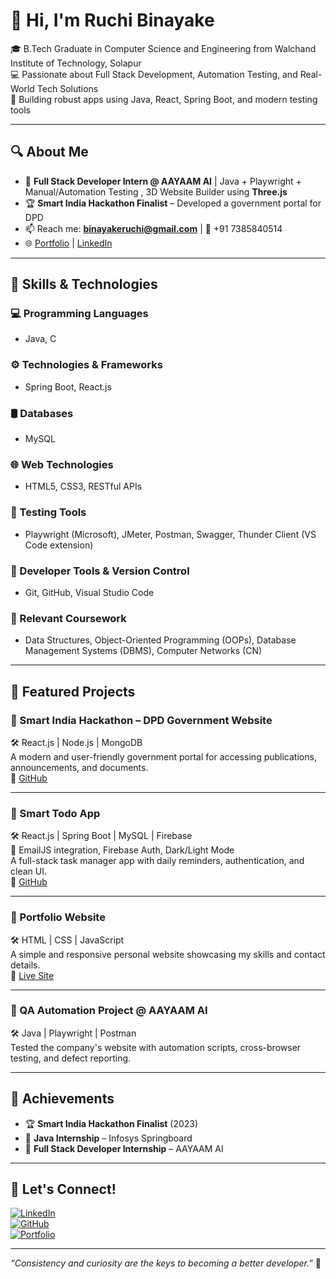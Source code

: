 # 👋 Hi, I'm Ruchi Binayake

🎓 B.Tech Graduate in Computer Science and Engineering from Walchand Institute of Technology, Solapur  
💻 Passionate about Full Stack Development, Automation Testing, and Real-World Tech Solutions  
🚀 Building robust apps using Java, React, Spring Boot, and modern testing tools

---

## 🔍 About Me

- 💼 **Full Stack Developer Intern @ AAYAAM AI** | Java + Playwright + Manual/Automation Testing , 3D Website Builder using **Three.js**
- 🏆 **Smart India Hackathon Finalist** – Developed a government portal for DPD
- 📫 Reach me: **binayakeruchi@gmail.com** | 📱 +91 7385840514
- 🌐 [Portfolio](https://ruchibinayake14.github.io/portfolio/) | [LinkedIn](http://www.linkedin.com/in/binayakeruchi)

---

## 🧠 Skills & Technologies

### 💻 Programming Languages
- Java, C

### ⚙️ Technologies & Frameworks
- Spring Boot, React.js

### 🛢️ Databases
- MySQL

### 🌐 Web Technologies
- HTML5, CSS3, RESTful APIs

### 🧪 Testing Tools
- Playwright (Microsoft), JMeter, Postman, Swagger, Thunder Client (VS Code extension)

### 🧰 Developer Tools & Version Control
- Git, GitHub, Visual Studio Code

### 📘 Relevant Coursework
- Data Structures, Object-Oriented Programming (OOPs), Database Management Systems (DBMS), Computer Networks (CN)

---

## 📂 Featured Projects

### 🔹 Smart India Hackathon – DPD Government Website  
🛠 React.js | Node.js | MongoDB  
A modern and user-friendly government portal for accessing publications, announcements, and documents.  
🔗 [GitHub](https://681924b28bd506a298b9789d--quiet-sfogliatella-8a010c.netlify.app/)

---

### 🔹 Smart Todo App  
🛠 React.js | Spring Boot | MySQL | Firebase  
📌 EmailJS integration, Firebase Auth, Dark/Light Mode  
A full-stack task manager app with daily reminders, authentication, and clean UI.  
🔗 [GitHub](https://github.com/RuchiBinayake14/springboot-todo-app)

---

### 🔹 Portfolio Website  
🛠 HTML | CSS | JavaScript  
A simple and responsive personal website showcasing my skills and contact details.  
🔗 [Live Site](https://ruchibinayake14.github.io/portfolio/)

---

### 🔹 QA Automation Project @ AAYAAM AI  
🛠 Java | Playwright | Postman  
Tested the company's website with automation scripts, cross-browser testing, and defect reporting.

---

## 🏅 Achievements

- 🏆 **Smart India Hackathon Finalist** (2023)
- 📜 **Java Internship** – Infosys Springboard
- 🧪 **Full Stack Developer Internship** – AAYAAM AI

---

## 🤝 Let's Connect!

[![LinkedIn](https://img.shields.io/badge/LinkedIn-blue?logo=linkedin)](https://www.linkedin.com/in/binayakeruchi)  
[![GitHub](https://img.shields.io/badge/GitHub-Profile-black?logo=github)](https://github.com/RuchiBinayake14)  
[![Portfolio](https://img.shields.io/badge/Portfolio-Site-orange?logo=firefox)](https://ruchibinayake14.github.io/portfolio/)

---

_“Consistency and curiosity are the keys to becoming a better developer.”_ 🚀
